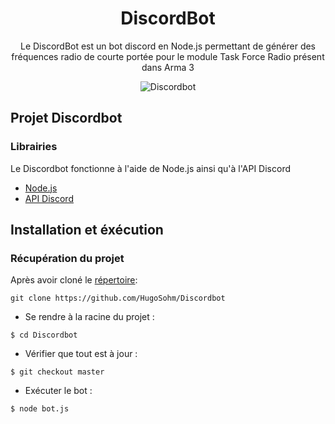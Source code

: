 <div align="center"><h1>DiscordBot</h1>

Le DiscordBot est un bot discord en Node.js permettant de générer des fréquences radio de courte portée pour le module Task Force Radio présent dans Arma 3

<img src="https://www.slashgear.com/wp-content/uploads/2019/07/discord_main-1-1280x720.jpg" alt="Discordbot" /></div>

## Projet Discordbot

### Librairies

Le Discordbot fonctionne à l'aide de Node.js ainsi qu'à l'API Discord

- [Node.js](https://nodejs.org/en/)
- [API Discord](https://discordapp.com/developers/docs/intro)

## Installation et éxécution

### Récupération du projet

Après avoir cloné le [répertoire](https://github.com/HugoSohm/Discordbot):

```
git clone https://github.com/HugoSohm/Discordbot
```

- Se rendre à la racine du projet :

```
$ cd Discordbot
```

- Vérifier que tout est à jour :

```
$ git checkout master
```

- Exécuter le bot :

```
$ node bot.js
```
